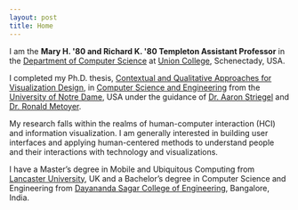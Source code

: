 ```yaml
---
layout: post
title: Home
---
```





I am the **Mary H. '80 and Richard K. '80 Templeton Assistant Professor** in the [Department of Computer Science](https://cs.union.edu/) at [Union College](https://www.union.edu/), Schenectady, USA. 

I completed my Ph.D. thesis, [Contextual and Qualitative Approaches for Visualization Design](https://curate.nd.edu/show/n296ww75r82), in [Computer Science and Engineering](https://cse.nd.edu/) from the [University of Notre Dame](https://www.nd.edu/), USA under the guidance of [Dr. Aaron Striegel](http://sites.nd.edu/aaron-striegel/) and [Dr. Ronald Metoyer](http://sites.nd.edu/ronald-metoyer/). 

My research falls within the realms of human-computer interaction (HCI) and information visualization. I am generally interested in building user interfaces and applying human-centered methods to understand people and their interactions with technology and visualizations.
            
I have a Master’s degree in Mobile and Ubiquitous Computing from [Lancaster University](https://www.lancaster.ac.uk/), UK and a Bachelor’s degree in Computer Science and Engineering from [Dayananda Sagar College of Engineering](https://www.dsce.edu.in/computer-science-engineering/courses-cse), Bangalore, India.




<!-- ### Built on Poole

Poole is the Jekyll Butler, serving as an upstanding and effective foundation for Jekyll themes by [@mdo](https://twitter.com/mdo). Poole, and every theme built on it (like Hyde here) includes the following:

* Complete Jekyll setup included (layouts, config, [404](/404), [RSS feed](/atom.xml), posts, and [example page](/about))
* Mobile friendly design and development
* Easily scalable text and component sizing with `rem` units in the CSS
* Support for a wide gamut of HTML elements
* Related posts (time-based, because Jekyll) below each post
* Syntax highlighting, courtesy Pygments (the Python-based code snippet highlighter)

### Hyde features

In addition to the features of Poole, Hyde adds the following:

* Sidebar includes support for textual modules and a dynamically generated navigation with active link support
* Two orientations for content and sidebar, default (left sidebar) and [reverse](https://github.com/poole/lanyon#reverse-layout) (right sidebar), available via `<body>` classes
* [Eight optional color schemes](https://github.com/poole/hyde#themes), available via `<body>` classes

[Head to the readme](https://github.com/poole/hyde#readme) to learn more.

### Browser support

Hyde is by preference a forward-thinking project. In addition to the latest versions of Chrome, Safari (mobile and desktop), and Firefox, it is only compatible with Internet Explorer 9 and above.

### Download

Hyde is developed on and hosted with GitHub. Head to the <a href="https://github.com/poole/hyde">GitHub repository</a> for downloads, bug reports, and features requests.

Thanks! -->
